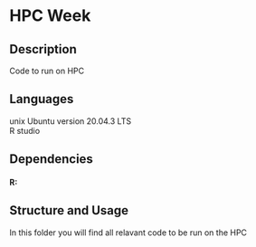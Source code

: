 # HPC Week

## Description
Code to run on HPC


## Languages
unix Ubuntu version 20.04.3 LTS\
R studio

## Dependencies
#### R:

## Structure and Usage
In this folder you will find all relavant code to be run on the HPC
